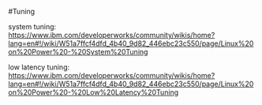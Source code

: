 #Tuning

system tuning: https://www.ibm.com/developerworks/community/wikis/home?lang=en#!/wiki/W51a7ffcf4dfd_4b40_9d82_446ebc23c550/page/Linux%20on%20Power%20-%20System%20Tuning

low latency tuning: https://www.ibm.com/developerworks/community/wikis/home?lang=en#!/wiki/W51a7ffcf4dfd_4b40_9d82_446ebc23c550/page/Linux%20on%20Power%20-%20Low%20Latency%20Tuning

